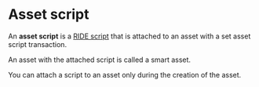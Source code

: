 # Asset script

An **asset script** is a [RIDE script](/ride/ride-script.md) that is attached to an asset with a set asset script transaction.

An asset with the attached script is called a smart asset.

You can attach a script to an asset only during the creation of the asset.